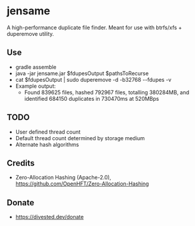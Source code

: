 jensame
=======

A high-performance duplicate file finder.
Meant for use with btrfs/xfs + duperemove utility.

Use
---
- gradle assemble
- java -jar jensame.jar $fdupesOutput $pathsToRecurse
- cat $fdupesOutput | sudo duperemove -d -b32768 --fdupes -v
- Example output:
    - Found 839625 files, hashed 792967 files, totalling 380284MB, and identified 684150 duplicates in 730470ms at 520MBps

TODO
----
- User defined thread count
- Default thread count determined by storage medium
- Alternate hash algorithms

Credits
-------
- Zero-Allocation Hashing (Apache-2.0), https://github.com/OpenHFT/Zero-Allocation-Hashing

Donate
-------
- https://divested.dev/donate
